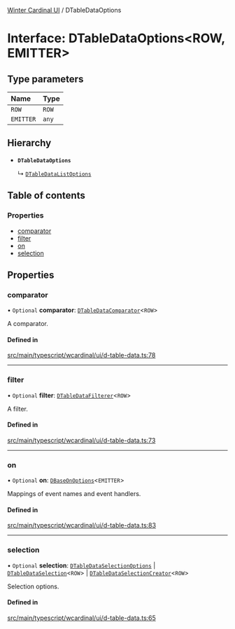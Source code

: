 [Winter Cardinal UI](../README.md) / DTableDataOptions

# Interface: DTableDataOptions<ROW, EMITTER\>

## Type parameters

| Name | Type |
| :------ | :------ |
| `ROW` | `ROW` |
| `EMITTER` | `any` |

## Hierarchy

- **`DTableDataOptions`**

  ↳ [`DTableDataListOptions`](DTableDataListOptions.md)

## Table of contents

### Properties

- [comparator](DTableDataOptions.md#comparator)
- [filter](DTableDataOptions.md#filter)
- [on](DTableDataOptions.md#on)
- [selection](DTableDataOptions.md#selection)

## Properties

### comparator

• `Optional` **comparator**: [`DTableDataComparator`](../README.md#dtabledatacomparator)<`ROW`\>

A comparator.

#### Defined in

[src/main/typescript/wcardinal/ui/d-table-data.ts:78](https://github.com/winter-cardinal/winter-cardinal-ui/blob/v0.154.0/src/main/typescript/wcardinal/ui/d-table-data.ts#L78)

___

### filter

• `Optional` **filter**: [`DTableDataFilterer`](../README.md#dtabledatafilterer)<`ROW`\>

A filter.

#### Defined in

[src/main/typescript/wcardinal/ui/d-table-data.ts:73](https://github.com/winter-cardinal/winter-cardinal-ui/blob/v0.154.0/src/main/typescript/wcardinal/ui/d-table-data.ts#L73)

___

### on

• `Optional` **on**: [`DBaseOnOptions`](DBaseOnOptions.md)<`EMITTER`\>

Mappings of event names and event handlers.

#### Defined in

[src/main/typescript/wcardinal/ui/d-table-data.ts:83](https://github.com/winter-cardinal/winter-cardinal-ui/blob/v0.154.0/src/main/typescript/wcardinal/ui/d-table-data.ts#L83)

___

### selection

• `Optional` **selection**: [`DTableDataSelectionOptions`](DTableDataSelectionOptions.md) \| [`DTableDataSelection`](DTableDataSelection.md)<`ROW`\> \| [`DTableDataSelectionCreator`](../README.md#dtabledataselectioncreator)<`ROW`\>

Selection options.

#### Defined in

[src/main/typescript/wcardinal/ui/d-table-data.ts:65](https://github.com/winter-cardinal/winter-cardinal-ui/blob/v0.154.0/src/main/typescript/wcardinal/ui/d-table-data.ts#L65)
